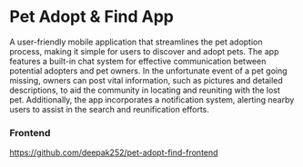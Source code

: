 # Pet Adopt & Find App

A user-friendly mobile application that streamlines the pet adoption process, making it simple for users to discover and adopt pets. The app features a built-in chat system for effective communication between potential adopters and pet owners. In the unfortunate event of a pet going missing, owners can post vital information, such as pictures and detailed descriptions, to aid the community in locating and reuniting with the lost pet. Additionally, the app incorporates a notification system, alerting nearby users to assist in the search and reunification efforts. 

### Frontend
  https://github.com/deepak252/pet-adopt-find-frontend

